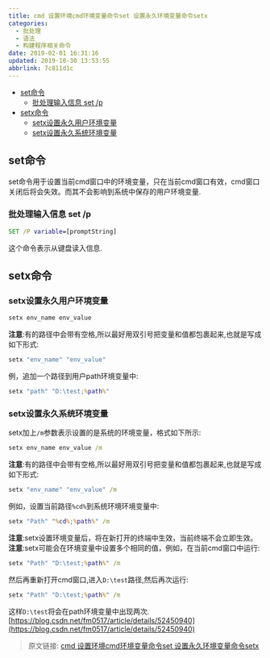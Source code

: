 ```yaml
---
title: cmd 设置环境cmd环境变量命令set 设置永久环境变量命令setx
categories: 
  - 批处理
  - 语法
  - 构建程序相关命令
date: 2019-02-01 16:31:16
updated: 2019-10-30 13:53:55
abbrlink: 7c811d1c
---
```

- [set命令](/blog/html/7c811d1c/#set命令)
    - [批处理输入信息 set /p](/blog/html/7c811d1c/#批处理输入信息-set-p)
- [setx命令](/blog/html/7c811d1c/#setx命令)
    - [setx设置永久用户环境变量](/blog/html/7c811d1c/#setx设置永久用户环境变量)
    - [setx设置永久系统环境变量](/blog/html/7c811d1c/#setx设置永久系统环境变量)

<!--more-->
<script src="https://cdn.bootcss.com/jquery/3.4.0/jquery.slim.min.js"></script>
<script>$(document).ready(function () {$(".post-body > ul:nth-child(1)").hide();});</script>

<!--end-->
## set命令 ##
set命令用于设置当前cmd窗口中的环境变量，只在当前cmd窗口有效，cmd窗口关闭后将会失效。而其不会影响到系统中保存的用户环境变量.
### 批处理输入信息 set /p ###
```cmd
SET /P variable=[promptString]
```
这个命令表示从键盘读入信息.
## setx命令 ##
### setx设置永久用户环境变量 ###
```cmd
setx env_name env_value
```
**注意**:有的路径中会带有空格,所以最好用双引号把变量和值都包裹起来,也就是写成如下形式:
```cmd
setx "env_name" "env_value"
```
例，追加一个路径到用户path环境变量中:
```cmd
setx "path" "D:\test;%path%"
```
### setx设置永久系统环境变量 ###
setx加上`/m`参数表示设置的是系统的环境变量，格式如下所示:
```cmd
setx env_name env_value /m
```
**注意**:有的路径中会带有空格,所以最好用双引号把变量和值都包裹起来,也就是写成如下形式:
```cmd
setx "env_name" "env_value" /m
```
例如，设置当前路径`%cd%`到系统环境环境变量中:
```cmd
setx "Path" "%cd%;%path%" /m
```
**注意**:setx设置环境变量后，将在新打开的终端中生效，当前终端不会立即生效。
**注意**:setx可能会在环境变量中设置多个相同的值，例如，在当前cmd窗口中运行:
```cmd
setx "Path" "D:\test;%path%" /m
```
然后再重新打开cmd窗口,进入`D:\test`路径,然后再次运行:
```cmd
setx "Path" "D:\test;%path%" /m
```
这样`D:\test`将会在path环境变量中出现两次.
[https://blog.csdn.net/fm0517/article/details/52450940](https://blog.csdn.net/fm0517/article/details/52450940)
>原文链接: [cmd 设置环境cmd环境变量命令set 设置永久环境变量命令setx](https://lanlan2017.github.io/blog/7c811d1c/)
